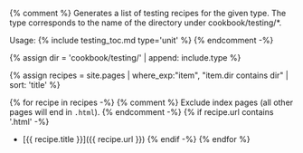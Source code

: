 {% comment %}
  Generates a list of testing recipes for the given type. The type corresponds
  to the name of the directory under cookbook/testing/*.
  
  Usage: {% include testing_toc.md type='unit' %}
{% endcomment -%}

{% assign dir = 'cookbook/testing/' | append: include.type %}

{% assign recipes = site.pages | where_exp:"item", "item.dir contains dir" | sort: 'title' %}

{% for recipe in recipes -%}
{% comment %}
  Exclude index pages (all other pages will end in `.html`).
{% endcomment -%}
{% if recipe.url contains '.html' -%}
- [{{ recipe.title }}]({{ recipe.url }})
{% endif -%}
{% endfor %}